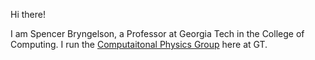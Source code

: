 Hi there!  

I am Spencer Bryngelson, a Professor at Georgia Tech in the College of Computing. 
I run the [Computaitonal Physics Group](https://comp-physics.group) here at GT.
